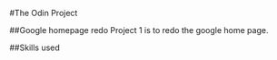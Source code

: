 #The Odin Project

##Google homepage redo
Project 1 is to redo the google home page. 

##Skills used

